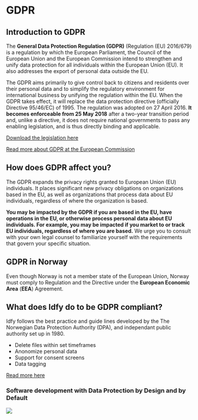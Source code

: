 # GDPR

## Introduction to GDPR

The **General Data Protection Regulation \(GDPR\)** \(Regulation \(EU\) 2016/679\) is a regulation by which the European Parliament, the Council of the European Union and the European Commission intend to strengthen and unify data protection for all individuals within the European Union \(EU\). It also addresses the export of personal data outside the EU.

The GDPR aims primarily to give control back to citizens and residents over their personal data and to simplify the regulatory environment for international business by unifying the regulation within the EU. When the GDPR takes effect, it will replace the data protection directive \(officially Directive 95/46/EC\) of 1995. The regulation was adopted on 27 April 2016. **It becomes enforceable from 25 May 2018** after a two-year transition period and, unlike a directive, it does not require national governments to pass any enabling legislation, and is thus directly binding and applicable.

[Download the legislation here](http://eur-lex.europa.eu/legal-content/EN/TXT/PDF/?uri=OJ:L:2016:119:FULL)

[Read more about GDPR at the European Commission](http://ec.europa.eu/justice/data-protection/index_en.htm)

## How does GDPR affect you?

The GDPR expands the privacy rights granted to European Union \(EU\) individuals. It places significant new privacy obligations on organizations based in the EU, as well as organizations that process data about EU individuals, regardless of where the organization is based.

**You may be impacted by the GDPR if you are based in the EU, have operations in the EU, or otherwise process personal data about EU individuals. For example, you may be impacted if you market to or track EU individuals, regardless of where you are based.** We urge you to consult with your own legal counsel to familiarize yourself with the requirements that govern your specific situation.

## GDPR in Norway

Even though Norway is not a member state of the European Union, Norway must comply to Regulation and the Directive under the **European Economic Area** \(**EEA**\) Agreement.

## What does Idfy do to be GDPR compliant?

Idfy follows the best practice and guide lines developed by the The Norwegian Data Protection Authority \(DPA\), and independant public authority set up in 1980.

* Delete files within set timeframes
* Anonomize personal data
* Support for consent screens
* Data tagging 

[Read more here](https://www.datatilsynet.no/en/regulations-and-tools/guidelines/)

### Software development with Data Protection by Design and by Default

![](https://www.datatilsynet.no/globalassets/global/bilder/regelverk-skjema/veiledere/innebygd-personvern/puslespill_eng_sirkel.png?width=400&quality=60)

